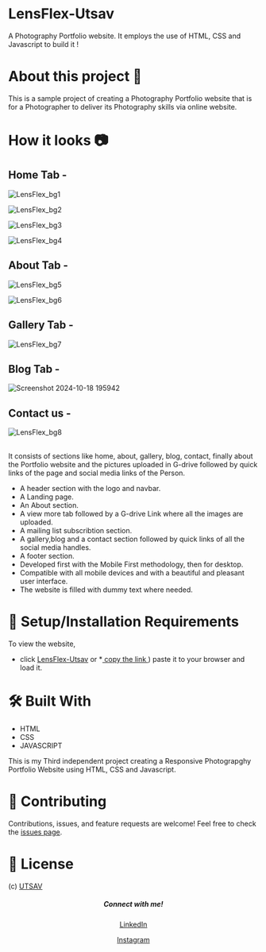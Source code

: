 
# LensFlex-Utsav

A Photography Portfolio website. It employs the use of HTML, CSS and Javascript to build it !


# About this project 🚀
This is a sample project of creating a Photography Portfolio website that is for a Photographer to deliver its Photography skills via online website.


# How it looks 📷

## Home Tab -
![LensFlex_bg1](https://github.com/user-attachments/assets/d661f0e3-6ee8-4b83-a076-31d6c0cc8612)

![LensFlex_bg2](https://github.com/user-attachments/assets/51d2c5ec-ec42-4a01-a74f-84f3d204846b)

![LensFlex_bg3](https://github.com/user-attachments/assets/b3499c9e-c731-48f0-ae7d-e80ad86d1b4c)

![LensFlex_bg4](https://github.com/user-attachments/assets/d76a90fb-74ac-4223-9c3e-ecda899e683c)

## About Tab -
![LensFlex_bg5](https://github.com/user-attachments/assets/6d38b1e7-636a-42a1-a973-0eb0e000c3c5)

![LensFlex_bg6](https://github.com/user-attachments/assets/4c3f75d4-3f95-40ad-9130-b8c4eca1074e)

## Gallery Tab -
![LensFlex_bg7](https://github.com/user-attachments/assets/973fcd72-1ad2-463a-b263-89acef68e4ee)

## Blog Tab -
![Screenshot 2024-10-18 195942](https://github.com/user-attachments/assets/ac780d8d-7a69-453b-8e1f-bc8c564a5081)

## Contact us -
![LensFlex_bg8](https://github.com/user-attachments/assets/9941e404-c867-481d-8d7b-8d1bb7181f1f)



<br>
It consists of sections like home, about, gallery, blog, contact, finally about the Portfolio website and the pictures uploaded in G-drive followed by quick links of the page and social media links of the Person.

* A header section with the logo and navbar.
* A Landing page.
* An About section.
* A view more tab followed by a G-drive Link where all the images are uploaded.
* A mailing list subscribtion section.
* A gallery,blog and a contact section followed by quick links of all the social media handles.
* A footer section.
* Developed first with the Mobile First methodology, then for desktop.
* Compatible with all mobile devices and with a beautiful and pleasant user interface.
* The website is filled with dummy text where needed.

# 🚀 Setup/Installation Requirements

To view the website, 
* click [LensFlex-Utsav](https://github.com/Utsav9163/LensFlex-Utsav.git)
or 
*[ copy the link ](https://github.com/Utsav9163/LensFlex-Utsav.git)) paste it to your browser and load it.

# 🛠 Built With

* HTML
* CSS
* JAVASCRIPT

This is my Third independent project creating a Responsive Photograpghy Portfolio Website using HTML, CSS and Javascript.

# 🤝 Contributing 

Contributions, issues, and feature requests are welcome! Feel free to check the [issues page](/issues).

# 📝 License
(c) [UTSAV](https://github.com/Utsav9163) 

<h5 align="center">Connect with me!</h5>

  <p align="center">
    <a href="https://www.linkedin.com/in/utsav-kumar-gupta-3986a228a" target="_blank">LinkedIn</a>
  </p>

   <p align="center">
    <a href="https://www.instagram.com/___.unconscious.___" target="_blank">Instagram</a>
  </p>
 

